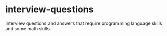 # interview-questions

Interview questions and answers that require programming language skills and some math skills.
